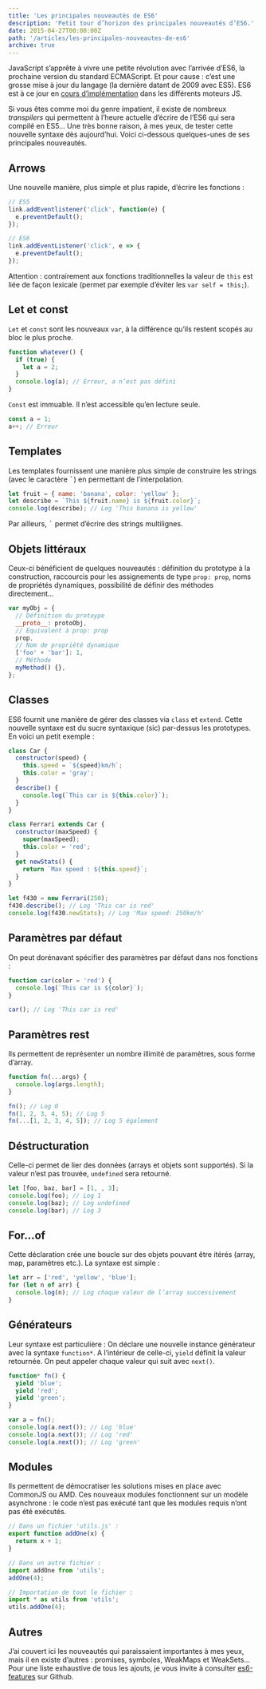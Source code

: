 ```yaml
---
title: 'Les principales nouveautés de ES6'
description: 'Petit tour d’horizon des principales nouveautés d’ES6.'
date: 2015-04-27T00:00:00Z
path: '/articles/les-principales-nouveautes-de-es6'
archive: true
---
```


JavaScript s’apprête à vivre une petite révolution avec l’arrivée d’ES6, la prochaine version du standard ECMAScript. Et pour cause : c’est une grosse mise à jour du langage (la dernière datant de 2009 avec ES5). ES6 est à ce jour en [cours d’implémentation](http://kangax.github.io/compat-table/es6/) dans les différents moteurs JS.

Si vous êtes comme moi du genre impatient, il existe de nombreux _transpilers_ qui permettent à l’heure actuelle d’écrire de l’ES6 qui sera compilé en ES5… Une très bonne raison, à mes yeux, de tester cette nouvelle syntaxe dès aujourd’hui. Voici ci-dessous quelques-unes de ses principales nouveautés.

## Arrows

Une nouvelle manière, plus simple et plus rapide, d’écrire les fonctions :

```js
// ES5
link.addEventlistener('click', function(e) {
  e.preventDefault();
});

// ES6
link.addEventListener('click', e => {
  e.preventDefault();
});
```

Attention : contrairement aux fonctions traditionnelles la valeur de `this` est liée de façon lexicale (permet par exemple d’éviter les `var self = this;`).

## Let et const

`Let` et `const` sont les nouveaux `var`, à la différence qu’ils restent scopés au bloc le plus proche.

```js
function whatever() {
  if (true) {
    let a = 2;
  }
  console.log(a); // Erreur, a n’est pas défini
}
```

`Const` est immuable. Il n’est accessible qu’en lecture seule.

```js
const a = 1;
a++; // Erreur
```

## Templates

Les templates fournissent une manière plus simple de construire les strings (avec le caractère <kbd>`</kbd>) en permettant de l’interpolation.

```js
let fruit = { name: 'banana', color: 'yellow' };
let describe = `This ${fruit.name} is ${fruit.color}`;
console.log(describe); // Log 'This banana is yellow'
```

Par ailleurs, <kbd>`</kbd> permet d’écrire des strings multilignes.

## Objets littéraux

Ceux-ci bénéficient de quelques nouveautés : définition du prototype à la construction, raccourcis pour les assignements de type `prop: prop`, noms de propriétés dynamiques, possibilité de définir des méthodes directement…

```js
var myObj = {
  // Définition du protoype
  __proto__: protoObj,
  // Equivalent à prop: prop
  prop,
  // Nom de propriété dynamique
  ['foo' + 'bar']: 1,
  // Méthode
  myMethod() {},
};
```

## Classes

ES6 fournit une manière de gérer des classes via `class` et `extend`. Cette nouvelle syntaxe est du sucre syntaxique (sic) par-dessus les prototypes. En voici un petit exemple :

```js
class Car {
  constructor(speed) {
    this.speed = `${speed}km/h`;
    this.color = 'gray';
  }
  describe() {
    console.log(`This car is ${this.color}`);
  }
}

class Ferrari extends Car {
  constructor(maxSpeed) {
    super(maxSpeed);
    this.color = 'red';
  }
  get newStats() {
    return `Max speed : ${this.speed}`;
  }
}

let f430 = new Ferrari(250);
f430.describe(); // Log 'This car is red'
console.log(f430.newStats); // Log 'Max speed: 250km/h'
```

## Paramètres par défaut

On peut dorénavant spécifier des paramètres par défaut dans nos fonctions :

```js
function car(color = 'red') {
  console.log(`This car is ${color}`);
}

car(); // Log 'This car is red'
```

## Paramètres rest

Ils permettent de représenter un nombre illimité de paramètres, sous forme d’array.

```js
function fn(...args) {
  console.log(args.length);
}

fn(); // Log 0
fn(1, 2, 3, 4, 5); // Log 5
fn(...[1, 2, 3, 4, 5]); // Log 5 également
```

## Déstructuration

Celle-ci permet de lier des données (arrays et objets sont supportés). Si la valeur n’est pas trouvée, `undefined` sera retourné.

```js
let [foo, baz, bar] = [1, , 3];
console.log(foo); // Log 1
console.log(baz); // Log undefined
console.log(bar); // Log 3
```

## For...of

Cette déclaration crée une boucle sur des objets pouvant être itérés (array, map, paramètres etc.). La syntaxe est simple :

```js
let arr = ['red', 'yellow', 'blue'];
for (let n of arr) {
  console.log(n); // Log chaque valeur de l’array successivement
}
```

## Générateurs

Leur syntaxe est particulière : On déclare une nouvelle instance générateur avec la syntaxe `function*`. A l’intérieur de celle-ci, `yield` définit la valeur retournée. On peut appeler chaque valeur qui suit avec `next()`.

```js
function* fn() {
  yield 'blue';
  yield 'red';
  yield 'green';
}

var a = fn();
console.log(a.next()); // Log 'blue'
console.log(a.next()); // Log 'red'
console.log(a.next()); // Log 'green'
```

## Modules

Ils permettent de démocratiser les solutions mises en place avec CommonJS ou AMD. Ces nouveaux modules fonctionnent sur un modèle asynchrone : le code n’est pas exécuté tant que les modules requis n’ont pas été exécutés.

```js
// Dans un fichier 'utils.js' :
export function addOne(x) {
  return x + 1;
}

// Dans un autre fichier :
import addOne from 'utils';
addOne(4);

// Importation de tout le fichier :
import * as utils from 'utils';
utils.addOne(4);
```

## Autres

J’ai couvert ici les nouveautés qui paraissaient importantes à mes yeux, mais il en existe d’autres : promises, symboles, WeakMaps et WeakSets… Pour une liste exhaustive de tous les ajouts, je vous invite à consulter [es6-features](https://github.com/lukehoban/es6features) sur Github.
